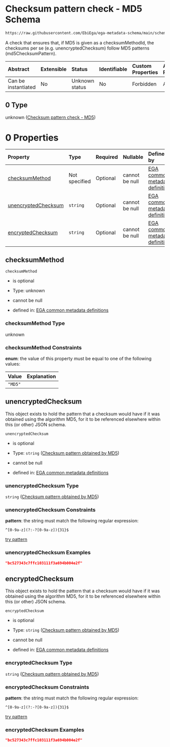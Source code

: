 # Checksum pattern check - MD5 Schema

```txt
https://raw.githubusercontent.com/EbiEga/ega-metadata-schema/main/schemas/EGA.common-definitions.json#/$defs/checksumPatternCheck/anyOf/0
```

A check that ensures that, if MD5 is given as a checksumMethodId, the checksums per se (e.g. unencryptedChecksum) follow MD5 patterns (md5ChecksumPattern).

| Abstract            | Extensible | Status         | Identifiable | Custom Properties | Additional Properties | Access Restrictions | Defined In                                                                                           |
| :------------------ | :--------- | :------------- | :----------- | :---------------- | :-------------------- | :------------------ | :--------------------------------------------------------------------------------------------------- |
| Can be instantiated | No         | Unknown status | No           | Forbidden         | Allowed               | none                | [EGA.common-definitions.json\*](../../../schemas/EGA.common-definitions.json "open original schema") |

## 0 Type

unknown ([Checksum pattern check - MD5](ega-4-defs-check-checksum-checks-based-on-its-method-anyof-checksum-pattern-check---md5.md))

# 0 Properties

| Property                                    | Type          | Required | Nullable       | Defined by                                                                                                                                                                                                                                                                                                                                           |
| :------------------------------------------ | :------------ | :------- | :------------- | :--------------------------------------------------------------------------------------------------------------------------------------------------------------------------------------------------------------------------------------------------------------------------------------------------------------------------------------------------- |
| [checksumMethod](#checksummethod)           | Not specified | Optional | cannot be null | [EGA common metadata definitions](ega-4-defs-check-checksum-checks-based-on-its-method-anyof-checksum-pattern-check---md5-properties-checksummethod.md "https://raw.githubusercontent.com/EbiEga/ega-metadata-schema/main/schemas/EGA.common-definitions.json#/$defs/checksumPatternCheck/anyOf/0/properties/checksumMethod")                        |
| [unencryptedChecksum](#unencryptedchecksum) | `string`      | Optional | cannot be null | [EGA common metadata definitions](ega-4-defs-check-checksum-checks-based-on-its-method-anyof-checksum-pattern-check---md5-properties-checksum-pattern-obtained-by-md5.md "https://raw.githubusercontent.com/EbiEga/ega-metadata-schema/main/schemas/EGA.common-definitions.json#/$defs/checksumPatternCheck/anyOf/0/properties/unencryptedChecksum") |
| [encryptedChecksum](#encryptedchecksum)     | `string`      | Optional | cannot be null | [EGA common metadata definitions](ega-4-defs-check-checksum-checks-based-on-its-method-anyof-checksum-pattern-check---md5-properties-checksum-pattern-obtained-by-md5-1.md "https://raw.githubusercontent.com/EbiEga/ega-metadata-schema/main/schemas/EGA.common-definitions.json#/$defs/checksumPatternCheck/anyOf/0/properties/encryptedChecksum") |

## checksumMethod



`checksumMethod`

*   is optional

*   Type: unknown

*   cannot be null

*   defined in: [EGA common metadata definitions](ega-4-defs-check-checksum-checks-based-on-its-method-anyof-checksum-pattern-check---md5-properties-checksummethod.md "https://raw.githubusercontent.com/EbiEga/ega-metadata-schema/main/schemas/EGA.common-definitions.json#/$defs/checksumPatternCheck/anyOf/0/properties/checksumMethod")

### checksumMethod Type

unknown

### checksumMethod Constraints

**enum**: the value of this property must be equal to one of the following values:

| Value   | Explanation |
| :------ | :---------- |
| `"MD5"` |             |

## unencryptedChecksum

This object exists to hold the pattern that a checksum would have if it was obtained using the algorithm MD5, for it to be referenced elsewhere within this (or other) JSON schema.

`unencryptedChecksum`

*   is optional

*   Type: `string` ([Checksum pattern obtained by MD5](ega-4-defs-check-checksum-checks-based-on-its-method-anyof-checksum-pattern-check---md5-properties-checksum-pattern-obtained-by-md5.md))

*   cannot be null

*   defined in: [EGA common metadata definitions](ega-4-defs-check-checksum-checks-based-on-its-method-anyof-checksum-pattern-check---md5-properties-checksum-pattern-obtained-by-md5.md "https://raw.githubusercontent.com/EbiEga/ega-metadata-schema/main/schemas/EGA.common-definitions.json#/$defs/checksumPatternCheck/anyOf/0/properties/unencryptedChecksum")

### unencryptedChecksum Type

`string` ([Checksum pattern obtained by MD5](ega-4-defs-check-checksum-checks-based-on-its-method-anyof-checksum-pattern-check---md5-properties-checksum-pattern-obtained-by-md5.md))

### unencryptedChecksum Constraints

**pattern**: the string must match the following regular expression:&#x20;

```regexp
^[0-9a-z](?:-?[0-9a-z]){31}$
```

[try pattern](https://regexr.com/?expression=%5E%5B0-9a-z%5D\(%3F%3A-%3F%5B0-9a-z%5D\)%7B31%7D%24 "try regular expression with regexr.com")

### unencryptedChecksum Examples

```json
"bc527343c7ffc103111f3a694b004e2f"
```

## encryptedChecksum

This object exists to hold the pattern that a checksum would have if it was obtained using the algorithm MD5, for it to be referenced elsewhere within this (or other) JSON schema.

`encryptedChecksum`

*   is optional

*   Type: `string` ([Checksum pattern obtained by MD5](ega-4-defs-check-checksum-checks-based-on-its-method-anyof-checksum-pattern-check---md5-properties-checksum-pattern-obtained-by-md5-1.md))

*   cannot be null

*   defined in: [EGA common metadata definitions](ega-4-defs-check-checksum-checks-based-on-its-method-anyof-checksum-pattern-check---md5-properties-checksum-pattern-obtained-by-md5-1.md "https://raw.githubusercontent.com/EbiEga/ega-metadata-schema/main/schemas/EGA.common-definitions.json#/$defs/checksumPatternCheck/anyOf/0/properties/encryptedChecksum")

### encryptedChecksum Type

`string` ([Checksum pattern obtained by MD5](ega-4-defs-check-checksum-checks-based-on-its-method-anyof-checksum-pattern-check---md5-properties-checksum-pattern-obtained-by-md5-1.md))

### encryptedChecksum Constraints

**pattern**: the string must match the following regular expression:&#x20;

```regexp
^[0-9a-z](?:-?[0-9a-z]){31}$
```

[try pattern](https://regexr.com/?expression=%5E%5B0-9a-z%5D\(%3F%3A-%3F%5B0-9a-z%5D\)%7B31%7D%24 "try regular expression with regexr.com")

### encryptedChecksum Examples

```json
"bc527343c7ffc103111f3a694b004e2f"
```
